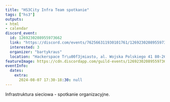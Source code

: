 ```yaml
---
title: "HS3City Infra Team spotkanie"
tags: ["hs3"]
outputs:
- html
- calendar
discord_event:
  id: 1269230208955973662
  link: "https://discord.com/events/762566311930101761/1269230208955973662"
  interested: 3
  organizer: "bartykraus"
  location: "Hackerspace Tr\u00f3jmiasto, al. Wojska Polskiego 41 80-268 Gda\u0144sk"
featureImage: https://cdn.discordapp.com/guild-events/1269230208955973662/ab21c02327530293810b4ef58ee129b9.png?size=1024
eventInfo:
  dates:
    extra:
      2024-08-07 17:30-18:30: null
---
```

Infrastruktura sieciowa - spotkanie organizacyjne.
